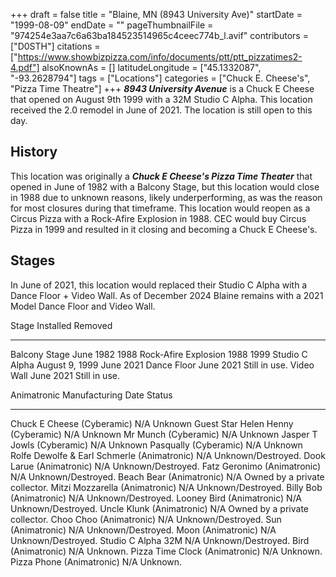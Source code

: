 +++
draft = false
title = "Blaine, MN (8943 University Ave)"
startDate = "1999-08-09"
endDate = ""
pageThumbnailFile = "974254e3aa7c6a63ba184523514965c4ceec774b_l.avif"
contributors = ["D0STH"]
citations = ["https://www.showbizpizza.com/info/documents/ptt/ptt_pizzatimes2-4.pdf"]
alsoKnownAs = []
latitudeLongitude = ["45.1332087", "-93.2628794"]
tags = ["Locations"]
categories = ["Chuck E. Cheese's", "Pizza Time Theatre"]
+++
***8943 University Avenue*** is a Chuck E Cheese that opened on August 9th 1999 with a 32M Studio C Alpha. This
location received the 2.0 remodel in June of 2021. The location is still open to this day.

## History

This location was originally a ***Chuck E Cheese's Pizza Time Theater*** that opened in June of 1982 with a
Balcony Stage, but this location would close in 1988 due to unknown reasons, likely underperforming, as was the reason for most closures during that timeframe. This location would reopen as a Circus
Pizza with a Rock-Afire Explosion in 1988. CEC would buy Circus Pizza in 1999 and resulted in it closing and becoming a
Chuck E Cheese's.

## Stages

In June of 2021, this location would replaced their Studio C Alpha with a Dance Floor + Video Wall. As of December 2024
Blaine remains with a 2021 Model Dance Floor and Video Wall.

  Stage                  Installed        Removed
  ---------------------- ---------------- ---------------
  Balcony Stage          June 1982        1988
  Rock-Afire Explosion   1988             1999
  Studio C Alpha         August 9, 1999   June 2021
  Dance Floor            June 2021        Still in use.
  Video Wall             June 2021        Still in use.

  Animatronic                                   Manufacturing Date   Status
  --------------------------------------------- -------------------- -------------------------------
  Chuck E Cheese (Cyberamic)                    N/A                  Unknown
  Guest Star Helen Henny (Cyberamic)            N/A                  Unknown
  Mr Munch (Cyberamic)                          N/A                  Unknown
  Jasper T Jowls (Cyberamic)                    N/A                  Unknown
  Pasqually (Cyberamic)                         N/A                  Unknown
  Rolfe Dewolfe & Earl Schmerle (Animatronic)   N/A                  Unknown/Destroyed.
  Dook Larue (Animatronic)                      N/A                  Unknown/Destroyed.
  Fatz Geronimo (Animatronic)                   N/A                  Unknown/Destroyed.
  Beach Bear (Animatronic)                      N/A                  Owned by a private collector.
  Mitzi Mozzarella (Animatronic)                N/A                  Unknown/Destroyed.
  Billy Bob (Animatronic)                       N/A                  Unknown/Destroyed.
  Looney Bird (Animatronic)                     N/A                  Unknown/Destroyed.
  Uncle Klunk (Animatronic)                     N/A                  Owned by a private collector.
  Choo Choo (Animatronic)                       N/A                  Unknown/Destroyed.
  Sun (Animatronic)                             N/A                  Unknown/Destroyed.
  Moon (Animatronic)                            N/A                  Unknown/Destroyed.
  Studio C Alpha 32M                            N/A                  Unknown/Destroyed.
  Bird (Animatronic)                            N/A                  Unknown.
  Pizza Time Clock (Animatronic)                N/A                  Unknown.
  Pizza Phone (Animatronic)                     N/A                  Unknown.
